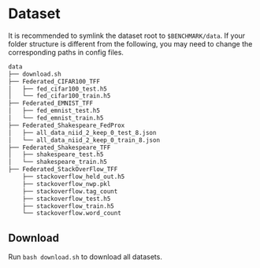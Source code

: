 # Dataset

It is recommended to symlink the dataset root to `$BENCHMARK/data`.
If your folder structure is different from the following, you may need to change the corresponding paths in config files.

```bash
data
├── download.sh
├── Federated_CIFAR100_TFF
│   ├── fed_cifar100_test.h5
│   └── fed_cifar100_train.h5
├── Federated_EMNIST_TFF
│   ├── fed_emnist_test.h5
│   └── fed_emnist_train.h5
├── Federated_Shakespeare_FedProx
│   ├── all_data_niid_2_keep_0_test_8.json
│   └── all_data_niid_2_keep_0_train_8.json
├── Federated_Shakespeare_TFF
│   ├── shakespeare_test.h5
│   └── shakespeare_train.h5
├── Federated_StackOverFlow_TFF
    ├── stackoverflow_held_out.h5
    ├── stackoverflow_nwp.pkl
    ├── stackoverflow.tag_count
    ├── stackoverflow_test.h5
    ├── stackoverflow_train.h5
    └── stackoverflow.word_count
```

## Download

Run `bash download.sh` to download all datasets.